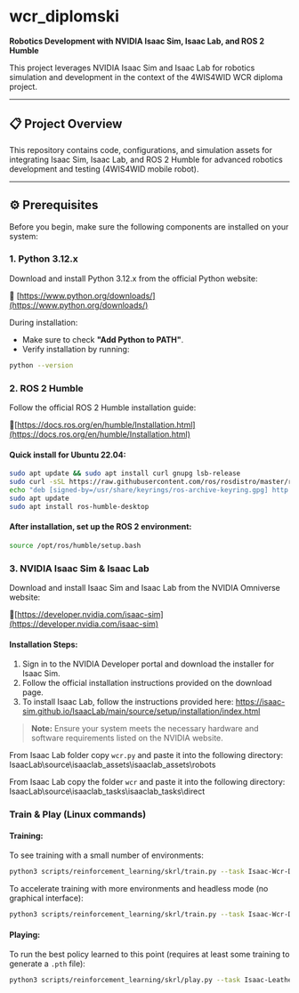 # wcr_diplomski

**Robotics Development with NVIDIA Isaac Sim, Isaac Lab, and ROS 2 Humble**

This project leverages NVIDIA Isaac Sim and Isaac Lab for robotics simulation and development in the context of the 4WIS4WID WCR diploma project.

---

## 📋 Project Overview

This repository contains code, configurations, and simulation assets for integrating Isaac Sim, Isaac Lab, and ROS 2 Humble for advanced robotics development and testing (4WIS4WID mobile robot).

---

## ⚙️ Prerequisites

Before you begin, make sure the following components are installed on your system:

### 1. Python 3.12.x

Download and install Python 3.12.x from the official Python website:

🔗 [https://www.python.org/downloads/](https://www.python.org/downloads/)

During installation:

- Make sure to check **"Add Python to PATH"**.
- Verify installation by running:
```bash
python --version
```


### **2. ROS 2 Humble**

Follow the official ROS 2 Humble installation guide:

🔗[https://docs.ros.org/en/humble/Installation.html](https://docs.ros.org/en/humble/Installation.html)

#### Quick install for Ubuntu 22.04:
```bash
sudo apt update && sudo apt install curl gnupg lsb-release
sudo curl -sSL https://raw.githubusercontent.com/ros/rosdistro/master/ros.key -o /usr/share/keyrings/ros-archive-keyring.gpg
echo "deb [signed-by=/usr/share/keyrings/ros-archive-keyring.gpg] http://packages.ros.org/ros2/ubuntu $(lsb_release -cs) main" | sudo tee /etc/apt/sources.list.d/ros2.list > /dev/null
sudo apt update
sudo apt install ros-humble-desktop
```

#### After installation, set up the ROS 2 environment:
```bash
source /opt/ros/humble/setup.bash
```

### **3. NVIDIA Isaac Sim & Isaac Lab**

Download and install Isaac Sim and Isaac Lab from the NVIDIA Omniverse website:

🔗[https://developer.nvidia.com/isaac-sim](https://developer.nvidia.com/isaac-sim)

#### Installation Steps:
1. Sign in to the NVIDIA Developer portal and download the installer for Isaac Sim.
2. Follow the official installation instructions provided on the download page.
3. To install Isaac Lab, follow the instructions provided here: https://isaac-sim.github.io/IsaacLab/main/source/setup/installation/index.html 

> **Note:** Ensure your system meets the necessary hardware and software requirements listed on the NVIDIA website.


From Isaac Lab folder copy `wcr.py` and paste it into the following directory: IsaacLab\source\isaaclab_assets\isaaclab_assets\robots

From Isaac Lab copy the folder `wcr` and paste it into the following directory: 
IsaacLab\source\isaaclab_tasks\isaaclab_tasks\direct

### Train & Play (Linux commands)

#### Training:

To see training with a small number of environments:
```bash
python3 scripts/reinforcement_learning/skrl/train.py --task Isaac-Wcr-Direct-v0 --num_envs 32
```

To accelerate training with more environments and headless mode (no graphical interface):

```bash
python3 scripts/reinforcement_learning/skrl/train.py --task Isaac-Wcr-Direct-v0 --num_envs 4096 --headless
```

#### Playing:

To run the best policy learned to this point (requires at least some training to generate a `.pth` file):

```bash
python3 scripts/reinforcement_learning/skrl/play.py --task Isaac-Leatherback-Direct-v0 --num_envs 32
```
